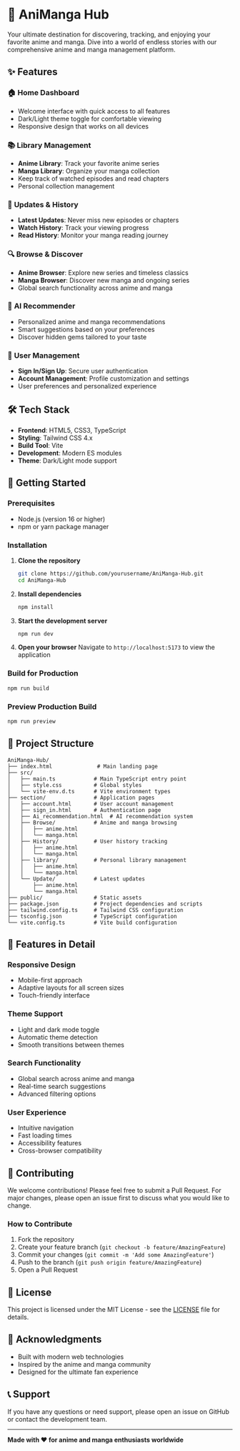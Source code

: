 # 🎌 AniManga Hub

Your ultimate destination for discovering, tracking, and enjoying your favorite anime and manga. Dive into a world of endless stories with our comprehensive anime and manga management platform.

## ✨ Features

### 🏠 **Home Dashboard**
- Welcome interface with quick access to all features
- Dark/Light theme toggle for comfortable viewing
- Responsive design that works on all devices

### 📚 **Library Management**
- **Anime Library**: Track your favorite anime series
- **Manga Library**: Organize your manga collection
- Keep track of watched episodes and read chapters
- Personal collection management

### 🔄 **Updates & History**
- **Latest Updates**: Never miss new episodes or chapters
- **Watch History**: Track your viewing progress
- **Read History**: Monitor your manga reading journey

### 🔍 **Browse & Discover**
- **Anime Browser**: Explore new series and timeless classics
- **Manga Browser**: Discover new manga and ongoing series
- Global search functionality across anime and manga

### 🤖 **AI Recommender**
- Personalized anime and manga recommendations
- Smart suggestions based on your preferences
- Discover hidden gems tailored to your taste

### 👤 **User Management**
- **Sign In/Sign Up**: Secure user authentication
- **Account Management**: Profile customization and settings
- User preferences and personalized experience

## 🛠️ Tech Stack

- **Frontend**: HTML5, CSS3, TypeScript
- **Styling**: Tailwind CSS 4.x
- **Build Tool**: Vite
- **Development**: Modern ES modules
- **Theme**: Dark/Light mode support

## 🚀 Getting Started

### Prerequisites

- Node.js (version 16 or higher)
- npm or yarn package manager

### Installation

1. **Clone the repository**
   ```bash
   git clone https://github.com/yourusername/AniManga-Hub.git
   cd AniManga-Hub
   ```

2. **Install dependencies**
   ```bash
   npm install
   ```

3. **Start the development server**
   ```bash
   npm run dev
   ```

4. **Open your browser**
   Navigate to `http://localhost:5173` to view the application

### Build for Production

```bash
npm run build
```

### Preview Production Build

```bash
npm run preview
```

## 📁 Project Structure

```
AniManga-Hub/
├── index.html              # Main landing page
├── src/
│   ├── main.ts            # Main TypeScript entry point
│   ├── style.css          # Global styles
│   └── vite-env.d.ts      # Vite environment types
├── section/               # Application pages
│   ├── account.html       # User account management
│   ├── sign_in.html       # Authentication page
│   ├── Ai_recommendation.html  # AI recommendation system
│   ├── Browse/            # Anime and manga browsing
│   │   ├── anime.html
│   │   └── manga.html
│   ├── History/           # User history tracking
│   │   ├── anime.html
│   │   └── manga.html
│   ├── library/           # Personal library management
│   │   ├── anime.html
│   │   └── manga.html
│   └── Update/            # Latest updates
│       ├── anime.html
│       └── manga.html
├── public/                # Static assets
├── package.json           # Project dependencies and scripts
├── tailwind.config.ts     # Tailwind CSS configuration
├── tsconfig.json          # TypeScript configuration
└── vite.config.ts         # Vite build configuration
```

## 🎨 Features in Detail

### **Responsive Design**
- Mobile-first approach
- Adaptive layouts for all screen sizes
- Touch-friendly interface

### **Theme Support**
- Light and dark mode toggle
- Automatic theme detection
- Smooth transitions between themes

### **Search Functionality**
- Global search across anime and manga
- Real-time search suggestions
- Advanced filtering options

### **User Experience**
- Intuitive navigation
- Fast loading times
- Accessibility features
- Cross-browser compatibility

## 🤝 Contributing

We welcome contributions! Please feel free to submit a Pull Request. For major changes, please open an issue first to discuss what you would like to change.

### How to Contribute

1. Fork the repository
2. Create your feature branch (`git checkout -b feature/AmazingFeature`)
3. Commit your changes (`git commit -m 'Add some AmazingFeature'`)
4. Push to the branch (`git push origin feature/AmazingFeature`)
5. Open a Pull Request

## 📝 License

This project is licensed under the MIT License - see the [LICENSE](LICENSE) file for details.

## 🙏 Acknowledgments

- Built with modern web technologies
- Inspired by the anime and manga community
- Designed for the ultimate fan experience

## 📞 Support

If you have any questions or need support, please open an issue on GitHub or contact the development team.

---

**Made with ❤️ for anime and manga enthusiasts worldwide**
